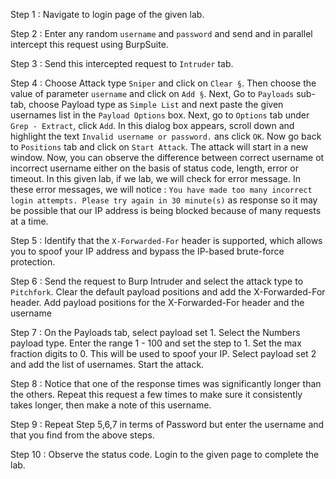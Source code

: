 Step 1 : Navigate to login page of the given lab.

Step 2 : Enter any random `username` and `password` and send and in parallel intercept this request using BurpSuite.

Step 3 : Send this intercepted request to `Intruder` tab.

Step 4 : Choose Attack type `Sniper` and click on `Clear §`. Then choose the value of parameter `username` and click on `Add §`. Next, Go to `Payloads` sub-tab, choose Payload type as `Simple List` and next paste the given usernames list in the `Payload Options` box. Next, go to `Options` tab under `Grep - Extract`, click `Add`. In this dialog box appears, scroll down and highlight the text `Invalid username or password.` ans click `OK`. Now go back to `Positions` tab and click on `Start Attack`. The attack will start in a new window. Now, you can observe the difference between correct username ot incorrect username either on the basis of status code, length, error or timeout. In this given lab, if we lab, we will check for error message. In these error messages, we will notice : `You have made too many incorrect login attempts. Please try again in 30 minute(s)` as response so it may be possible that our IP address is being blocked because of many requests at a time.

Step 5 : Identify that the `X-Forwarded-For` header is supported, which allows you to spoof your IP address and bypass the IP-based brute-force protection.

Step 6 : Send the request to Burp Intruder and select the attack type to `Pitchfork`. Clear the default payload positions and add the X-Forwarded-For header. Add payload positions for the X-Forwarded-For header and the username

Step 7 : On the Payloads tab, select payload set 1. Select the Numbers payload type. Enter the range 1 - 100 and set the step to 1. Set the max fraction digits to 0. This will be used to spoof your IP. Select payload set 2 and add the list of usernames. Start the attack.

Step 8 : Notice that one of the response times was significantly longer than the others. Repeat this request a few times to make sure it consistently takes longer, then make a note of this username.

Step 9 : Repeat Step 5,6,7 in terms of Password but enter the username and that you find from the above steps.

Step 10 : Observe the status code. Login to the given page to complete the lab.
